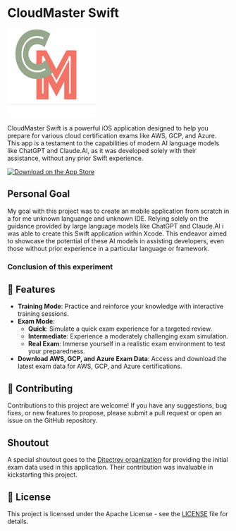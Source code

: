 # CloudMaster Swift

<img src="Assets/CM_White.png" width="200" height="200" alt="CloudMaster Icon">

CloudMaster Swift is a powerful iOS application designed to help you prepare for various cloud certification exams like AWS, GCP, and Azure. This app is a testament to the capabilities of modern AI language models like ChatGPT and Claude.AI, as it was developed solely with their assistance, without any prior Swift experience.

<a href="https://apps.apple.com/nl/app/cloudmaster-swift/id6503601139" target="_blank">
  <img src="https://developer.apple.com/app-store/marketing/guidelines/images/badge-download-on-the-app-store.svg" alt="Download on the App Store" height="40"/>
</a>


## Personal Goal

My goal with this project was to create an mobile application from scratch in a for me unknown languange and unknown IDE. Relying solely on the guidance provided by large language models like ChatGPT and Claude.AI i was able to create this Swift application within Xcode. This endeavor aimed to showcase the potential of these AI models in assisting developers, even those without prior experience in a particular language or framework.

### Conclusion of this experiment



## 🌟 Features

- **Training Mode**: Practice and reinforce your knowledge with interactive training sessions.
- **Exam Mode**:
  - **Quick**: Simulate a quick exam experience for a targeted review.
  - **Intermediate**: Experience a moderately challenging exam simulation.
  - **Real Exam**: Immerse yourself in a realistic exam environment to test your preparedness.
- **Download AWS, GCP, and Azure Exam Data**: Access and download the latest exam data for AWS, GCP, and Azure certifications.

## 👥 Contributing

Contributions to this project are welcome! If you have any suggestions, bug fixes, or new features to propose, please submit a pull request or open an issue on the GitHub repository.

## Shoutout

A special shoutout goes to the [Ditectrev organization](https://github.com/orgs/Ditectrev/repositories?type=all) for providing the initial exam data used in this application. Their contribution was invaluable in kickstarting this project.

## 📜 License

This project is licensed under the Apache License - see the [LICENSE](LICENSE) file for details.
